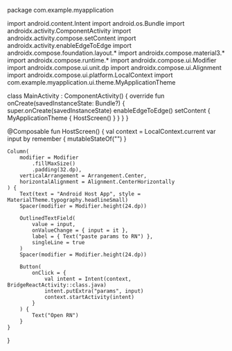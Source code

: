 package com.example.myapplication

import android.content.Intent
import android.os.Bundle
import androidx.activity.ComponentActivity
import androidx.activity.compose.setContent
import androidx.activity.enableEdgeToEdge
import androidx.compose.foundation.layout.*
import androidx.compose.material3.*
import androidx.compose.runtime.*
import androidx.compose.ui.Modifier
import androidx.compose.ui.unit.dp
import androidx.compose.ui.Alignment
import androidx.compose.ui.platform.LocalContext
import com.example.myapplication.ui.theme.MyApplicationTheme

class MainActivity : ComponentActivity() {
    override fun onCreate(savedInstanceState: Bundle?) {
        super.onCreate(savedInstanceState)
        enableEdgeToEdge()
        setContent {
            MyApplicationTheme {
                HostScreen()
            }
        }
    }
}

@Composable
fun HostScreen() {
    val context = LocalContext.current
    var input by remember { mutableStateOf("") }

    Column(
        modifier = Modifier
            .fillMaxSize()
            .padding(32.dp),
        verticalArrangement = Arrangement.Center,
        horizontalAlignment = Alignment.CenterHorizontally
    ) {
        Text(text = "Android Host App", style = MaterialTheme.typography.headlineSmall)
        Spacer(modifier = Modifier.height(24.dp))

        OutlinedTextField(
            value = input,
            onValueChange = { input = it },
            label = { Text("paste params to RN") },
            singleLine = true
        )
        Spacer(modifier = Modifier.height(24.dp))

        Button(
            onClick = {
                val intent = Intent(context, BridgeReactActivity::class.java)
                intent.putExtra("params", input)
                context.startActivity(intent)
            }
        ) {
            Text("Open RN")
        }
    }
}
